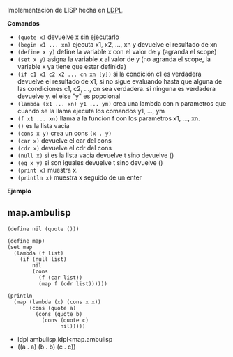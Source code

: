 Implementacion de LISP hecha en [LDPL](https://github.com/Lartu/ldpl).

**Comandos**

- `(quote x)` devuelve x sin ejecutarlo
- `(begin x1 ... xn)` ejecuta x1, x2, ..., xn y devuelve el resultado de xn
- `(define x y)` define la variable x con el valor de y (agranda el scope)
- `(set x y)` asigna la variable x al valor de y (no agranda el scope, la variable x ya tiene que estar definida)
- `(if c1 x1 c2 x2 ... cn xn [y])` si la condición c1 es verdadera devuelve el resultado de x1, si no sigue evaluando hasta que alguna de las condiciones c1, c2, ..., cn sea verdadera. si ninguna es verdadera devuelve y. el else "y" es popcional
- `(lambda (x1 ... xn) y1 ... ym)` crea una lambda con n parametros que cuando se la llama ejecuta los comandos y1, ..., ym
- `(f x1 ... xn)` llama a la funcion f con los parametros x1, ..., xn.
- `()` es la lista vacia
- `(cons x y)` crea un cons `(x . y)`
- `(car x)` devuelve el car del cons
- `(cdr x)` devuelve el cdr del cons
- `(null x)` si es la lista vacía devuelve t sino devuelve ()
- `(eq x y)` si son iguales devuelve t sino devuelve ()
- `(print x)` muestra x.
- `(println x)` muestra x seguido de un enter

**Ejemplo**

## map.ambulisp ##

```
(define nil (quote ()))

(define map)
(set map
  (lambda (f list)
    (if (null list)
        nil
        (cons
          (f (car list))
          (map f (cdr list))))))

(println
  (map (lambda (x) (cons x x))
       (cons (quote a)
         (cons (quote b)
           (cons (quote c)
                 nil)))))
```

- ldpl ambulisp.ldpl<map.ambulisp
- ((a . a) (b . b) (c . c))
